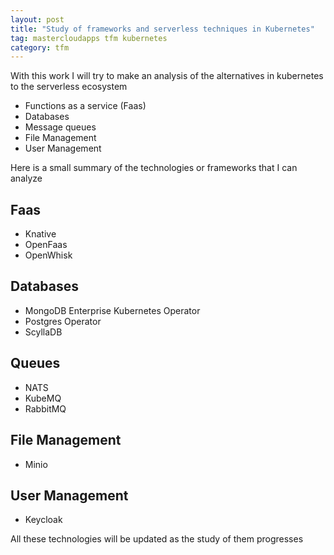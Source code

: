 ```yaml
---
layout: post
title: "Study of frameworks and serverless techniques in Kubernetes"
tag: mastercloudapps tfm kubernetes
category: tfm
---
```


With this work I will try to make an analysis of the alternatives in kubernetes to the serverless ecosystem
- Functions as a service (Faas)
- Databases
- Message queues
- File Management
- User Management

<!--more-->
Here is a small summary of the technologies or frameworks that I can analyze

## Faas

- Knative
- OpenFaas
- OpenWhisk
  
## Databases

- MongoDB Enterprise Kubernetes Operator
- Postgres Operator
- ScyllaDB

## Queues

- NATS
- KubeMQ
- RabbitMQ

## File Management

- Minio


## User Management

- Keycloak


All these technologies will be updated as the study of them progresses